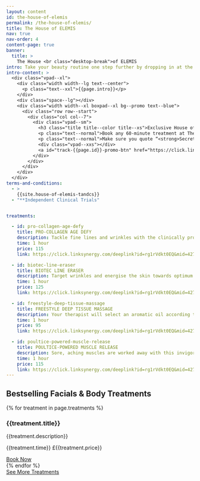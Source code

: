 ```yaml
---
layout: content
id: the-house-of-elemis
permalink: /the-house-of-elemis/
title: The House of ELEMIS
nav: true
nav-order: 4
content-page: true
banner:
  title: >
    The House <br class="desktop-break">of ELEMIS
intro: Take your beauty routine one step further by dropping in at the House of ELEMIS. Located in the heart of exclusive Mayfair, indulge in sumptuous treatments at the hands of ELEMIS Elite therapists, who will personalise your experience to give you only the best, most transformative results. Pick your perfect treatment below…
intro-content: >
  <div class="vpad--xl">
    <div class="width width--lg text--center">
      <p class="text--xxl">{{page.intro}}</p>
    </div>
    <div class="space--lg"></div>
    <div class="width width--xl boxpad--xl bg--promo text--blue">
      <div class="row row--start">
        <div class="col col--7">
          <div class="vpad--sm">
            <h3 class="title title--color title--xs">Exclusive House of ELEMIS offer for Secret Escapes members</h3>
            <p class="text--normal">Book any 60-minute treatment at The House of ELEMIS and get an exclusive 20% off!</p>
            <p class="text--normal">Make sure you quote “<strong>Secret Escapes</strong>” when you book to claim your discount.</p>
            <div class="vpad--xxs"></div>
            <a id="track-{{page.id}}-promo-btn" href="https://click.linksynergy.com/deeplink?id=rg1rVdkt0EQ&mid=42744&murl=https%3A%2F%2Fwww.elemis.com%2Fhouse-of-elemis-booking-enquiry" class="btn btn--sm btn--blue">MAKE A BOOKING ENQUIRY</a>
          </div>
        </div>
      </div>
    </div>
  </div>
terms-and-conditions:
  - >
    {{site.house-of-elemis-tandcs}}
  - "**Independent Clinical Trials"


treatments:

  - id: pro-collagen-age-defy
    title: PRO-COLLAGEN AGE DEFY
    description: Tackle fine lines and wrinkles with the clinically proven age-defying benefits of marine charged Padina Pavonica and Red Algae. Targeted massage encourages optimum cellular function for nourished, younger looking skin**.
    time: 1 hour
    price: 115
    link: https://click.linksynergy.com/deeplink?id=rg1rVdkt0EQ&mid=42744&murl=https%3A%2F%2Fwww.elemis.com%2Fhouse-of-elemis-treatment-menu-face

  - id: biotec-line-eraser
    title: BIOTEC LINE ERASER
    description: Target wrinkles and energise the skin towards optimum performance with microcurrent pulses and red and blue light therapy. A powerfully rejuvenating clinically proven facial treatment that effectively irons out wrinkles and fills out lines**.
    time: 1 hour
    price: 125
    link: https://click.linksynergy.com/deeplink?id=rg1rVdkt0EQ&mid=42744&murl=https%3A%2F%2Fwww.elemis.com%2Fhouse-of-elemis-treatment-menu-face

  - id: freestyle-deep-tissue-massage
    title: FREESTYLE DEEP TISSUE MASSAGE
    description: Your therapist will select an aromatic oil according to your concerns, be they muscle pain, stress relief, relaxation or balance. The flowing massage works deeper into the tension, encouraging optimum circulation.
    time: 1 hour
    price: 95
    link: https://click.linksynergy.com/deeplink?id=rg1rVdkt0EQ&mid=42744&murl=https%3A%2F%2Fwww.elemis.com%2Fhouse-of-elemis-treatment-menu-body%23massage

  - id: poultice-powered-muscle-release
    title: POULTICE-POWERED MUSCLE RELEASE
    description: Sore, aching muscles are worked away with this invigorating and deeply releasing treatment. Each area of tension is specifically targeted with the unique Amber and Quartz poultice to dissolve knots and ease tensions. Completed with a restorative facial massage, tension is dissolved.
    time: 1 hour
    price: 115
    link: https://click.linksynergy.com/deeplink?id=rg1rVdkt0EQ&mid=42744&murl=https%3A%2F%2Fwww.elemis.com%2Fhouse-of-elemis-treatment-menu-body%23massage
---
```


<div class="container vpad--xxl">
  <div class="width width--xxl">
    <h2 class="title title--lg title--color text--center width width--lg">Bestselling Facials & Body Treatments</h2>
    <div class="space--xl"></div>
    <div class="row row--6-6 row--gutters-lg">
      {% for treatment in page.treatments %}
        <div class="col">
          <div class="bg-img bg-img--4-3" style="background-image: url('{{site.img}}/content/{{page.id}}/{{treatment.id}}.jpg');">
            <a id="track-{{page.id}}-{{treatment.id}}-img" class="bg-img__link" href="{{treatment.link}}"></a>
          </div>
          <div class="boxpad--lg bg--white">
            <h3 class="title title--xs title--color">{{treatment.title}}</h3>
            <p>{{treatment.description}}</p>
            <p class="text--xxl text--normal title--color">{{treatment.time}} £{{treatment.price}}</p>
            <div class="space--sm"></div>
            <a id="track-{{page.id}}-{{treatment.id}}-btn" href="{{treatment.link}}" class="btn btn--sm btn--outline btn--outline-blue">Book Now</a>
          </div>
        </div>
      {% endfor %}
    </div>
    <div class="space--xl text--center">
      <a id="track-{{page.id}}-all-treatments-btn" href="https://click.linksynergy.com/deeplink?id=rg1rVdkt0EQ&mid=42744&murl=https%3A%2F%2Fwww.elemis.com%2Fhouse-of-elemis-treatment-menu-face" class="btn btn--lg btn--blue">See More Treatments</a>
    </div>
  </div>
</div>